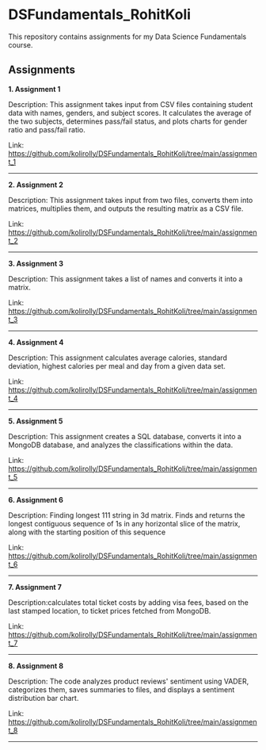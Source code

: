 # DSFundamentals_RohitKoli

This repository contains assignments for my Data Science Fundamentals course.

## Assignments

**1. Assignment 1**

Description: This assignment takes input from CSV files containing student data with names, genders, and subject scores. It calculates the average of the two subjects, determines pass/fail status, and plots charts for gender ratio and pass/fail ratio.

Link: https://github.com/kolirolly/DSFundamentals_RohitKoli/tree/main/assignment_1

---

**2. Assignment 2**

Description: This assignment takes input from two files, converts them into matrices, multiplies them, and outputs the resulting matrix as a CSV file.

Link: https://github.com/kolirolly/DSFundamentals_RohitKoli/tree/main/assignment_2

---

**3. Assignment 3**

Description: This assignment takes a list of names and converts it into a matrix.

Link: https://github.com/kolirolly/DSFundamentals_RohitKoli/tree/main/assignment_3

---

**4. Assignment 4**

Description: This assignment calculates average calories, standard deviation, highest calories per meal and day from a given data set.

Link: https://github.com/kolirolly/DSFundamentals_RohitKoli/tree/main/assignment_4

---

**5. Assignment 5**

Description: This assignment creates a SQL database, converts it into a MongoDB database, and analyzes the classifications within the data.

Link: https://github.com/kolirolly/DSFundamentals_RohitKoli/tree/main/assignment_5

---

**6. Assignment 6**

Description:  Finding longest 111 string in 3d matrix. Finds and returns the longest contiguous sequence of 1s in any horizontal slice of the matrix, along with the starting position of this sequence

Link: https://github.com/kolirolly/DSFundamentals_RohitKoli/tree/main/assignment_6

---

**7. Assignment 7**

Description:calculates total ticket costs by adding visa fees, based on the last stamped location, to ticket prices fetched from MongoDB.

Link: https://github.com/kolirolly/DSFundamentals_RohitKoli/tree/main/assignment_7

---

**8. Assignment 8**

Description: The code analyzes product reviews' sentiment using VADER, categorizes them, saves summaries to files, and displays a sentiment distribution bar chart.

Link: https://github.com/kolirolly/DSFundamentals_RohitKoli/tree/main/assignment_8

---
